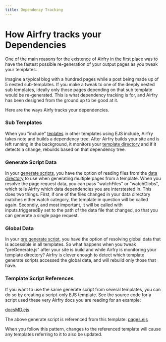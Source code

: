 ```yaml
---
title: Dependency Tracking
---
```


# How Airfry tracks your Dependencies

One of the main reasons for the existence of Airfry in the first place was to have the fastest possible re-generation of your output pages as you tweak your templates.

Imagine a typical blog with a hundred pages while a post being made up of 5 nested sub-templates. If you make a tweak to one of the deeply nested sub templates, ideally only those pages depending on that sub template would be re-generated. This is what dependency tracking is for, and Airfry has been designed from the ground up to be good at it.

Here are the ways Airfy tracks your dependencies.

### Sub Templates

When you "include" [teplates](/docs/templatess/templates/) in other templates using EJS include, Airfry takes note and builds a dependency tree. After Airfry builds your site and is left running in the background, it monitors your [template directory](/docs/setup#directories) and if it detects a change, rebuilds based on that dependency tree.

### Generate Script Data

In your [generate scripts](/docs/templates/generateScript/), you have the option of reading files from the [data directory](/docs/setup#directories) to use when generating multiple pages from a template. When you resolve the page request data, you can pass "watchFiles" or "watchGlobs", which tells Airfry which data dependencies you are interstested in. This does two things. First, if one of the files changed in your data directory matches either watch category, the template in question will be called again. Secondly, and most important, it will be called with inputs.triggeredBy set to the path of the data file that changed, so that you can generate a single page request.

### Global Data

In your [pre generate script](/docs/templates/preGenerate/), you have the option of resolving global data that is accessible in all templates. So what happens when you tweak "preGenerate.js" after your site is build and while Airfry is monitoring your template directory? Airfry is clever enough to detect which template generate scripts accessed the global data, and will rebuild only those that have.

### Template Script References

If you want to use the same generate script from several templates, you can do so by creating a script-only EJS template. See the source code for a script used these very Airfry docs you are reading for an example:

[docsMD.ejs](https://github.com/jaunt/airfryDocs/blob/main/airfry/templates/generators/docsMD.ejs).

The above generate script is referenced from this template:
[pages.ejs](https://github.com/jaunt/airfryDocs/blob/main/airfry/templates/pages.ejs)

When you follow this pattern, changes to the referenced template will cause any templates referring to it to also be updated.
